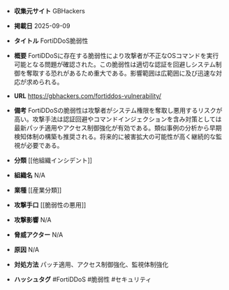 - **収集元サイト**
GBHackers

- **掲載日**
2025-09-09

- **タイトル**
FortiDDoS脆弱性

- **概要**
FortiDDoSに存在する脆弱性により攻撃者が不正なOSコマンドを実行可能となる問題が確認された。この脆弱性は適切な認証を回避しシステム制御を奪取する恐れがあるため重大である。影響範囲は広範囲に及び迅速な対応が求められる。

- **URL**
https://gbhackers.com/fortiddos-vulnerability/

- **備考**
FortiDDoSの脆弱性は攻撃者がシステム権限を奪取し悪用するリスクが高い。攻撃手法は認証回避やコマンドインジェクションを含み対策としては最新パッチ適用やアクセス制御強化が有効である。類似事例の分析から早期検知体制の構築も推奨される。将来的に被害拡大の可能性が高く継続的な監視が必要である。

- **分類**
[[他組織インシデント]]

- **組織名**
N/A

- **業種**
[[産業分類]]

- **攻撃手口**
[[脆弱性の悪用]]

- **攻撃影響**
N/A

- **脅威アクター**
N/A

- **原因**
N/A

- **対処方法**
パッチ適用、アクセス制御強化、監視体制強化

- **ハッシュタグ**
#FortiDDoS #脆弱性 #セキュリティ
